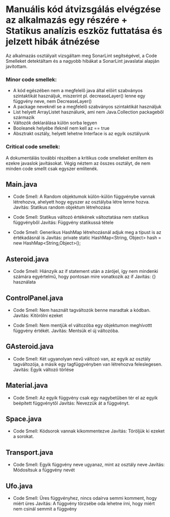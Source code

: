 # Manuális kód átvizsgálás elvégzése az alkalmazás egy részére + Statikus analízis eszköz futtatása és jelzett hibák átnézése

Az alkalmazás osztályait vizsgáltam meg SonarLint segítségével, a Code Smelleket detektáltam és a nagyobb hibákat a SonarLint javaslatai alapján javítottam.

### Minor code smellek:

- A kód egészében nem a megfelelő java által előírt szabványos szintaktikát használjuk, miszerint pl. decreaseLayer() lenne egy függvény neve, nem DecreaseLayer()
- A package neveknél se a megfelelő szabványos szintaktikát használjuk
- List helyett ArrayListet használunk, ami nem Java.Collection packageből származik
- Változók deklarálása külön sorba legyen
- Booleanek helyébe ifeknél nem kell az == true
- Absztrakt osztály, helyett lehetne Interface is az egyik osztályunk


### Critical code smellek:

A dokumentálás további részében a kritikus code smelleket említem és ezekre javaslok javításokat. Végig néztem az összes osztályt, de nem minden code smellt csak egyszer említenék.

## Main.java

- Code Smell: A Random objektumok külön-külön függvénybe vannak létrehozva, ahelyett hogy egyszer az osztályba létre lenne hozva.
Javítás: Statikus random objektum létrehozása

- Code Smell: Statikus változó értékének változtatása nem statikus függvényből
Javítás: Függvény statikussá tétele

- Code Smell: Generikus HashMap létrehozásnál adjuk meg a típust is az értékadásnál is
Javítás: private static HashMap<String, Object> hash = new HashMap<String,Object>();

## Asteroid.java

- Code Smell: Hiánzyik az if statement után a zárójel, így nem mindenki számára egyértelmű, hogy pontosan mire vonatkozik az if
Javítás: {} használata

## ControlPanel.java

- Code Smell: Nem használt tagváltozók benne maradtak a kódban.
Javítás: Kitörölni ezeket

- Code Smell: Nem mentjük el változóba egy objektumon meghívottt függvény értékét.
Javítás: Mentsük el új változóba.

## GAsteroid.java

- Code Smell: Két ugyanolyan nevű változó van, az egyik az osztály tagváltozója, a másik egy tagfüggvényben van létrehozva feleslegesen.
Javítás: Egyik változó törlése

## Material.java

- Code Smell: Az egyik függvény csak egy nagybetűben tér el az egyik beépített függvénytől
Javítás: Nevezzük át a függvényt.

## Space.java

- Code Smell: Kódsorok vannak kikommentezve
Javítás: Töröljük ki ezeket a sorokat.

## Transport.java

- Code Smell: Egyik függvény neve ugyanaz, mint az osztály neve
Javítás: Módosítsuk a függvény nevét

## Ufo.java

- Code Smell: Üres függvényhez, nincs odaírva semmi komment, hogy miért üres
Javítás: A függvény törzsébe oda lehetne írni, hogy miért nem csinál semmit a függvény



